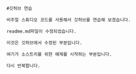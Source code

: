      #깃허브 연습

     비주얼 스튜디오 코드를 사용해서 깃허브를 연습해 보겠습니다.

     readme.md파일이 수정되었습니다.
     
     이것은 깃허브에서 수정된 부분입니다.

     여기가 소스트리를 위한 예제를 시작하는 부분입니다.

     다시 반복합니다.
